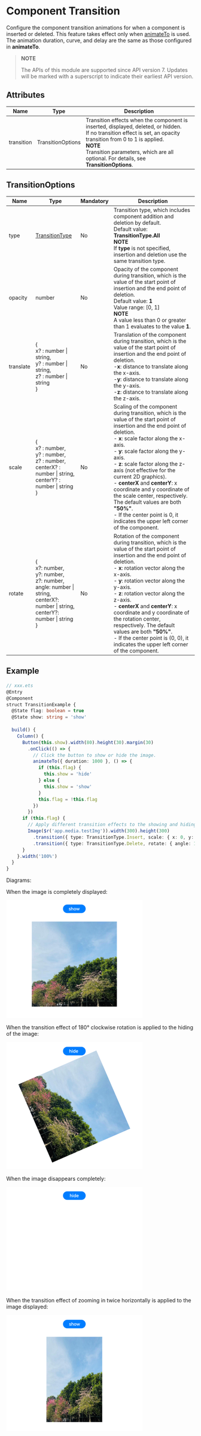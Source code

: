 # Component Transition

Configure the component transition animations for when a component is inserted or deleted. This feature takes effect only when [animateTo](ts-explicit-animation.md) is used. The animation duration, curve, and delay are the same as those configured in **animateTo**.

>  **NOTE**
>
>  The APIs of this module are supported since API version 7. Updates will be marked with a superscript to indicate their earliest API version.


## Attributes


| Name| Type| Description|
| -------- | -------- | -------- |
| transition | TransitionOptions | Transition effects when the component is inserted, displayed, deleted, or hidden.<br>If no transition effect is set, an opacity transition from 0 to 1 is applied.<br>**NOTE**<br>Transition parameters, which are all optional. For details, see **TransitionOptions**. |

## TransitionOptions

| Name| Type| Mandatory| Description|
| -------- | -------- | -------- | -------- |
| type | [TransitionType](ts-appendix-enums.md#transitiontype)  | No| Transition type, which includes component addition and deletion by default.<br>Default value: **TransitionType.All**<br>**NOTE**<br>If **type** is not specified, insertion and deletion use the same transition type. |
| opacity | number | No| Opacity of the component during transition, which is the value of the start point of insertion and the end point of deletion.<br>Default value: **1**<br>Value range: [0, 1]<br>**NOTE**<br>A value less than 0 or greater than 1 evaluates to the value **1**. |
| translate | {<br>x? : number \| string,<br>y? : number \| string,<br>z? : number \| string<br>} | No| Translation of the component during transition, which is the value of the start point of insertion and the end point of deletion.<br>-**x**: distance to translate along the x-axis.<br>-**y**: distance to translate along the y-axis.<br>-**z**: distance to translate along the z-axis. |
| scale | {<br>x? : number,<br>y? : number,<br>z? : number,<br>centerX? : number \| string,<br>centerY? : number \| string<br>} | No| Scaling of the component during transition, which is the value of the start point of insertion and the end point of deletion.<br>- **x**: scale factor along the x-axis.<br>- **y**: scale factor along the y-axis.<br>- **z**: scale factor along the z-axis (not effective for the current 2D graphics).<br>- **centerX** and **centerY**: x coordinate and y coordinate of the scale center, respectively. The default values are both **"50%"**.<br>- If the center point is 0, it indicates the upper left corner of the component. |
| rotate | {<br>x?: number,<br>y?: number,<br>z?: number,<br>angle: number \| string,<br>centerX?: number \| string,<br>centerY?: number \| string<br>} | No| Rotation of the component during transition, which is the value of the start point of insertion and the end point of deletion.<br>- **x**: rotation vector along the x-axis.<br>- **y**: rotation vector along the y-axis.<br>- **z**: rotation vector along the z-axis.<br>- **centerX** and **centerY**: x coordinate and y coordinate of the rotation center, respectively. The default values are both **"50%"**.<br>- If the center point is (0, 0), it indicates the upper left corner of the component. |


## Example

```ts
// xxx.ets
@Entry
@Component
struct TransitionExample {
  @State flag: boolean = true
  @State show: string = 'show'

  build() {
    Column() {
      Button(this.show).width(80).height(30).margin(30)
        .onClick(() => {
          // Click the button to show or hide the image.
          animateTo({ duration: 1000 }, () => {
            if (this.flag) {
              this.show = 'hide'
            } else {
              this.show = 'show'
            }
            this.flag = !this.flag
          })
        })
      if (this.flag) {
        // Apply different transition effects to the showing and hiding of the image.
        Image($r('app.media.testImg')).width(300).height(300)
          .transition({ type: TransitionType.Insert, scale: { x: 0, y: 1.0 } })
          .transition({ type: TransitionType.Delete, rotate: { angle: 180 } })
      }
    }.width('100%')
  }
}
```

Diagrams:

When the image is completely displayed:

![animationComponent1](figures/animationComponent1.png)

When the transition effect of 180° clockwise rotation is applied to the hiding of the image:

![animationComponent3](figures/animationComponent3.png)

When the image disappears completely:

![animationComponent2](figures/animationComponent2.png)

When the transition effect of zooming in twice horizontally is applied to the image displayed:

![animationComponent4](figures/animationComponent4.png)
